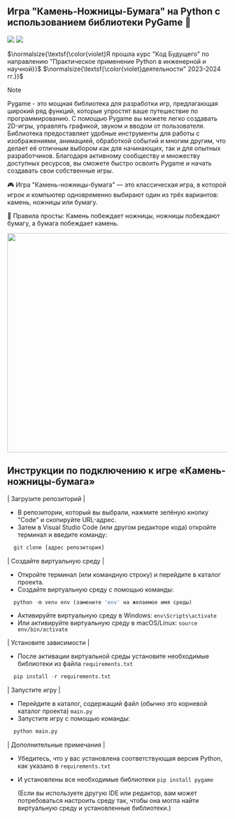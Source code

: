 ## Игра "Камень-Ножницы-Бумага" на Python с использованием библиотеки PyGame 🐍

[![](https://img.shields.io/badge/github-blueviolet?style=for-the-badge)](https://github.com/pygame/pygame)
[![](https://img.shields.io/badge/book-green?style=for-the-badge)](https://pygame-docs.website.yandexcloud.net/tut/PygameIntro.html)


$\normalsize{\textsf{\color{violet}Я прошла курс "Код Будущего" по направлению "Практическое применение Python в инженерной и научной}}$
$\normalsize{\textsf{\color{violet}деятельности" 2023-2024 гг.}}$


> [!NOTE]
> Pygame - это мощная библиотека для разработки игр, предлагающая широкий ряд функций, которые упростят ваше путешествие по программированию. С помощью Pygame вы можете легко создавать 2D-игры, управлять графикой, звуком и вводом от пользователя. Библиотека предоставляет удобные инструменты для работы с изображениями, анимацией, обработкой событий и многим другим, что делает её отличным выбором как для начинающих, так и для опытных разработчиков. Благодаря активному сообществу и множеству доступных ресурсов, вы сможете быстро освоить Pygame и начать создавать свои собственные игры.

🎮 Игра "Камень-ножницы-бумага" — это классическая игра, в которой игрок и компьютер одновременно выбирают один из трёх вариантов: камень, ножницы или бумагу. 

📝 Правила просты:
Камень побеждает ножницы, ножницы побеждают бумагу, а бумага побеждает камень.

<img src="https://i.ibb.co/zWMBVSS/game.png" width="700" height="500">

## Инструкции по подключению к игре «Камень-ножницы-бумага»

| Загрузите репозиторий |

* В репозитории, который вы выбрали, нажмите зелёную кнопку "Code" и скопируйте URL-адрес.
* Затем в Visual Studio Code (или другом редакторе кода) откройте терминал и введите команду:
  
```python
  git clone [адрес репозитория]
```

| Создайте виртуальную среду |

* Откройте терминал (или командную строку) и перейдите в каталог проекта.
* Создайте виртуальную среду с помощью команды:
  
```python
  python -m venv env (замените 'env' на желаемое имя среды)
```

* Активируйте виртуальную среду в Windows:  `env\Scripts\activate`
* Или активируйте виртуальную среду в macOS/Linux:  `source env/bin/activate`
  
| Установите зависимости |

* После активации виртуальной среды установите необходимые библиотеки из файла `requirements.txt`
 
```python
  pip install -r requirements.txt
```
| Запустите игру |

* Перейдите в каталог, содержащий файл (обычно это корневой каталог проекта) `main.py`
* Запустите игру с помощью команды:
  
```python
  python main.py
```
| Дополнительные примечания |
  
* Убедитесь, что у вас установлена ​​соответствующая версия Python, как указано в `requirements.txt`
* И установлены все необходимые библиотеки `pip install pygame`
  
  (Если вы используете другую IDE или редактор, вам может потребоваться настроить среду так, чтобы она могла найти виртуальную среду и установленные библиотеки.)
